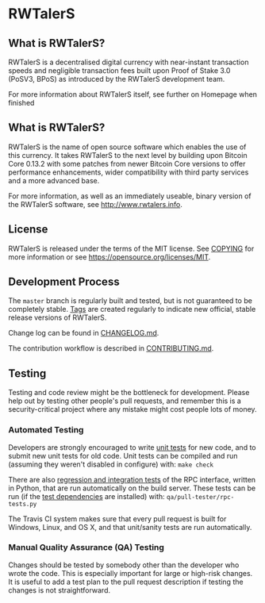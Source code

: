 RWTalerS
=====================================



What is RWTalerS?
----------------

RWTalerS is a decentralised digital currency with near-instant transaction speeds and negligible transaction fees built upon Proof of Stake 3.0 (PoSV3, BPoS) as
introduced by the RWTalerS development team.

For more information about RWTalerS itself, see further on Homepage when finished

What is RWTalerS?
----------------

RWTalerS is the name of open source software which enables the use of this currency. It takes RWTalerS to the next level by building upon
Bitcoin Core 0.13.2 with some patches from newer Bitcoin Core versions to offer performance enhancements, wider compatibility with third party services and a more advanced base.

For more information, as well as an immediately useable, binary version of the RWTalerS software, see http://www.rwtalers.info.

License
-------

RWTalerS is released under the terms of the MIT license. See [COPYING](COPYING) for more
information or see https://opensource.org/licenses/MIT.

Development Process
-------------------

The `master` branch is regularly built and tested, but is not guaranteed to be
completely stable. [Tags](https://github.com/RWTalerS/RWTalerS/tags) are created
regularly to indicate new official, stable release versions of RWTalerS.

Change log can be found in [CHANGELOG.md](CHANGELOG.md).

The contribution workflow is described in [CONTRIBUTING.md](CONTRIBUTING.md).


Testing
-------

Testing and code review might be the bottleneck for development. Please help out by testing
other people's pull requests, and remember this is a security-critical project where any mistake might cost people
lots of money.

### Automated Testing

Developers are strongly encouraged to write [unit tests](/doc/unit-tests.md) for new code, and to
submit new unit tests for old code. Unit tests can be compiled and run
(assuming they weren't disabled in configure) with: `make check`

There are also [regression and integration tests](/qa) of the RPC interface, written
in Python, that are run automatically on the build server.
These tests can be run (if the [test dependencies](/qa) are installed) with: `qa/pull-tester/rpc-tests.py`

The Travis CI system makes sure that every pull request is built for Windows, Linux, and OS X, and that unit/sanity tests are run automatically.

### Manual Quality Assurance (QA) Testing

Changes should be tested by somebody other than the developer who wrote the
code. This is especially important for large or high-risk changes. It is useful
to add a test plan to the pull request description if testing the changes is
not straightforward.
